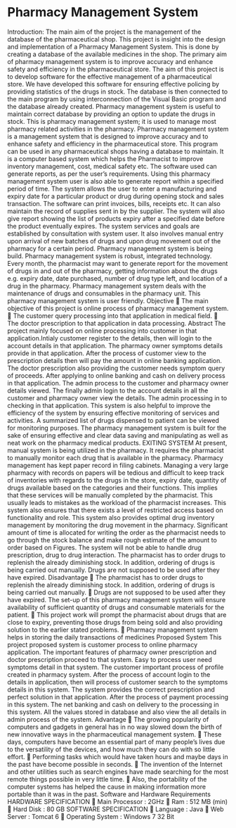 # Pharmacy Management System
Introduction: The main aim of the project is the management of the database of the pharmaceutical shop. This project is insight into the design and implementation of a Pharmacy Management System. This is done by creating a database of the available medicines in the shop. The primary aim of pharmacy management system is to improve accuracy and enhance safety and efficiency in the pharmaceutical store. The aim of this project is to develop software for the effective management of a pharmaceutical store. We have developed this software for ensuring effective policing by providing statistics of the drugs in stock. The database is then connected to the main program by using interconnection of the Visual Basic program and the database already created. Pharmacy management system is useful to maintain correct database by providing an option to update the drugs in stock. This is pharmacy management system; it is used to manage most pharmacy related activities in the pharmacy. Pharmacy management system is a management system that is designed to improve accuracy and to enhance safety and efficiency in the pharmaceutical store. This program can be used in any pharmaceutical shops having a database to maintain. It is a computer based system which helps the Pharmacist to improve inventory management, cost, medical safety etc. The software used can generate reports, as per the user’s requirements. Using this pharmacy management system user is also able to generate report within a specified period of time. The system allows the user to enter a manufacturing and expiry date for a particular product or drug during opening stock and sales transaction. The software can print invoices, bills, receipts etc. It can also maintain the record of supplies sent in by the supplier. The system will also give report showing the list of products expiry after a specified date before the product eventually expires. The system services and goals are established by consultation with system user. It also involves manual entry upon arrival of new batches of drugs and upon drug movement out of the pharmacy for a certain period. Pharmacy management system is being build. Pharmacy management system is robust, integrated technology. Every month, the pharmacist may want to generate report
for the movement of drugs in and out of the pharmacy, getting information about the drugs e.g. expiry date, date purchased, number of drug type left, and location of a drug in the pharmacy. Pharmacy management system deals with the maintenance of drugs and consumables in the pharmacy unit. This pharmacy management system is user friendly.
Objective
 The main objective of this project is online process of pharmacy management system.
 The customer query processing into that application in medical field.
 The doctor prescription to that application in data processing.
Abstract
The project mainly focused on online processing into customer in that application.Intialy customer register to the details, then will login to the account details in that application. The pharmacy owner symptoms details provide in that application. After the process of customer view to the prescription details then will pay the amount in online banking application. The doctor prescription also providing the customer needs symptom query of proceeds. After applying to online banking and cash on delivery process in that application. The admin process to the customer and pharmacy owner details viewed. The finally admin login to the account details in all the customer and pharmacy owner view the details. The admin processing in to checking in that application. This system is also helpful to improve the efficiency of the system by ensuring effective monitoring of services and activities. A summarized list of drugs dispensed to patient can be viewed for monitoring purposes. The pharmacy management system is built for the sake of ensuring effective and clear data saving and manipulating as well as neat work on the pharmacy medical products.
EXITING SYSTEM At present, manual system is being utilized in the pharmacy. It requires the pharmacist to manually monitor each drug that is available in the pharmacy. Pharmacy management has kept paper record in filing cabinets. Managing a very large pharmacy with records on papers will be tedious and difficult to keep track of inventories with regards to the drugs in the store, expiry date, quantity of drugs available based on the categories and their functions. This implies that these services will be manually completed by the pharmacist. This usually leads to mistakes as the workload of the pharmacist increases. This system also ensures that there exists a level of restricted access based on functionality and role. This system also provides optimal drug inventory management by monitoring the drug movement in the pharmacy. Significant amount of time is allocated for writing the order as the pharmacist needs to go through the stock balance and make rough estimate of the amount to order based on Figures. The system will not be able to handle drug prescription, drug to drug interaction. The pharmacist has to order drugs to replenish the already diminishing stock. In addition, ordering of drugs is being carried out manually. Drugs are not supposed to be used after they have expired.
Disadvantage  The pharmacist has to order drugs to replenish the already diminishing stock. In addition, ordering of drugs is being carried out manually.  Drugs are not supposed to be used after they have expired. The set-up of this pharmacy management system will ensure availability of sufficient quantity of drugs and consumable materials for the patient.  This project work will prompt the pharmacist about drugs that are close to expiry, preventing those drugs from being sold and also providing solution to the earlier stated problems.  Pharmacy management system helps in storing the daily transactions of medicines
Proposed System
This project proposed system is customer process to online pharmacy application. The important features of pharmacy owner prescription and doctor prescription proceed to that system. Easy to process user need symptoms detail in that system. The customer important process of profile created in pharmacy system. After the process of account login to the details in application, then will process of customer search to the symptoms details in this system. The system provides the correct prescription and perfect solution in that application. After the process of payment processing in this system. The net banking and cash on delivery to the processing in this system. All the values stored in database and also view the all details in admin process of the system.
Advantage  The growing popularity of computers and gadgets in general has in no way slowed down the birth of new innovative ways in the pharmaceutical management system.  These days, computers have become an essential part of many people’s lives due to the versatility of the devices, and how much they can do with so little effort.  Performing tasks which would have taken hours and maybe days in the past have become possible in seconds.  The invention of the Internet and other utilities such as search engines have made searching for the most remote things possible in very little time.  Also, the portability of the computer systems has helped the cause in making information more portable than it was in the past.
Software and Hardware Requirements
HARDWARE SPECIFICATION
 Main Processor : 2GHz
 Ram : 512 MB (min)
 Hard Disk : 80 GB
SOFTWARE SPECIFICATION
 Language : Java
 Web Server : Tomcat 6
 Operating System : Windows 7 32 Bit
